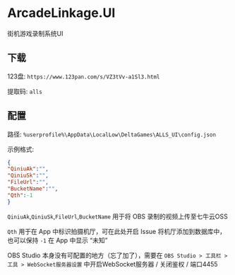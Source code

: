 # ArcadeLinkage.UI

街机游戏录制系统UI

## 下载

123盘: `https://www.123pan.com/s/VZ3tVv-a1Sl3.html`

提取码: `alls`

## 配置

路径: `%userprofile%\AppData\LocalLow\DeltaGames\ALLS_UI\config.json`

示例格式:
```json
{
"QiniuAk":"",
"QiniuSk":"",
"FileUrl":"",
"BucketName":"",
"Qth":-1
}
```

`QiniuAk`,`QiniuSk`,`FileUrl`,`BucketName` 用于将 OBS 录制的视频上传至七牛云OSS

`Qth` 用于在 App 中标识拍摄机厅，可在此处开启 Issue 将机厅添加到数据库中，也可以保持 `-1` 在 App 中显示 “未知”

OBS Studio 本身没有可配置的地方（忘了加了），需要在 `OBS Studio > 工具栏 > 工具 > WebSocket服务器设置` 中开启WebSocket服务器 / 关闭鉴权 / 端口4455
